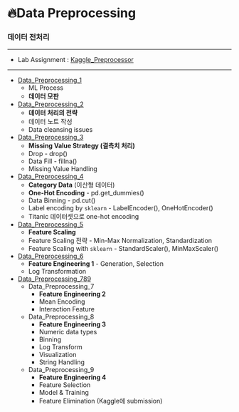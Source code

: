 # :fire:Data Preprocessing
### 데이터 전처리
---
- Lab Assignment : [Kaggle_Preprocessor](https://github.com/yongchoooon/TIL/tree/main/ML/Data_Preprocessing/Kaggle_Preprocessor_lab_assignment/)
---
- [Data_Preprocessing_1](https://github.com/yongchoooon/TIL/blob/main/ML/Data_Preprocessing/Data_Preprocessing_1.ipynb)
    - ML Process
    - **데이터 모판**
- [Data_Preprocessing_2](https://github.com/yongchoooon/TIL/blob/main/ML/Data_Preprocessing/Data_Preprocessing_2.ipynb)
    - **데이터 처리의 전략**
    - 데이터 노트 작성
    - Data cleansing issues
- [Data_Preprocessing_3](https://github.com/yongchoooon/TIL/blob/main/ML/Data_Preprocessing/Data_Preprocessing_3.ipynb)
    - **Missing Value Strategy (결측치 처리)**
    - Drop - drop()
    - Data Fill - fillna()
    - Missing Value Handling
- [Data_Preprocessing_4](https://github.com/yongchoooon/TIL/blob/main/ML/Data_Preprocessing/Data_Preprocessing_4.ipynb)
    - **Category Data** (이산형 데이터)
    - **One-Hot Encoding** - pd.get_dummies()
    - Data Binning - pd.cut()
    - Label encoding by `sklearn` - LabelEncoder(), OneHotEncoder()
    - Titanic 데이터셋으로 one-hot encoding
- [Data_Preprocessing_5](https://github.com/yongchoooon/TIL/blob/main/ML/Data_Preprocessing/Data_Preprocessing_5.ipynb)
    - **Feature Scaling**
    - Feature Scaling 전략 - Min-Max Normalization, Standardization
    - Feature Scaling with `sklearn` - StandardScaler(), MinMaxScaler()
- [Data_Preprocessing_6](https://github.com/yongchoooon/TIL/blob/main/ML/Data_Preprocessing/Data_Preprocessing_6.ipynb)
    - **Feature Engineering 1** - Generation, Selection
    - Log Transformation
- [Data_Preprocessing_789](https://github.com/yongchoooon/TIL/blob/main/ML/Data_Preprocessing/Data_Preprocessing_789.ipynb)
    - Data_Preprocessing_7
        - **Feature Engineering 2**
        - Mean Encoding
        - Interaction Feature
    - Data_Preprocessing_8
        - **Feature Engineering 3**
        - Numeric data types
        - Binning
        - Log Transform
        - Visualization
        - String Handling
    - Data_Preprocessing_9
        - **Feature Engineering 4**
        - Feature Selection
        - Model & Training
        - Feature Elimination (Kaggle에 submission)